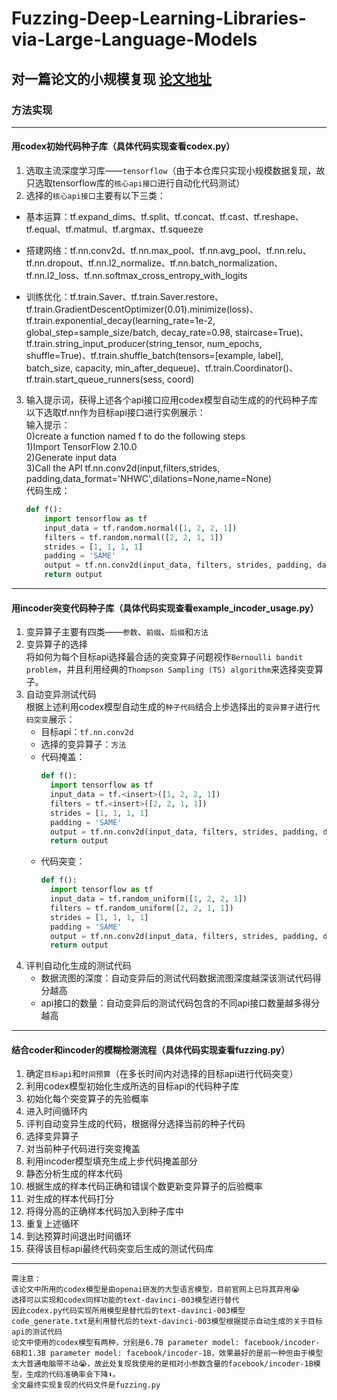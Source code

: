 # Fuzzing-Deep-Learning-Libraries-via-Large-Language-Models
## 对一篇论文的小规模复现 [论文地址](https://arxiv.org/abs/2212.14834 "悬停显示")
### 方法实现
---
#### 用codex初始代码种子库（具体代码实现查看codex.py）
1. 选取主流深度学习库——`tensorflow`（由于本仓库只实现小规模数据复现，故只选取tensorflow库的`核心api接口`进行自动化代码测试）
2. 选择的`核心api接口`主要有以下三类：  
* 基本运算：tf.expand_dims、tf.split、tf.concat、tf.cast、tf.reshape、tf.equal、tf.matmul、tf.argmax、tf.squeeze  
- 搭建网络：tf.nn.conv2d、tf.nn.max_pool、tf.nn.avg_pool、tf.nn.relu、tf.nn.dropout、tf.nn.l2_normalize、tf.nn.batch_normalization、tf.nn.l2_loss、tf.nn.softmax_cross_entropy_with_logits  
* 训练优化：tf.train.Saver、tf.train.Saver.restore、tf.train.GradientDescentOptimizer(0.01).minimize(loss)、tf.train.exponential_decay(learning_rate=1e-2, global_step=sample_size/batch, decay_rate=0.98, staircase=True)、tf.train.string_input_producer(string_tensor, num_epochs, shuffle=True)、tf.train.shuffle_batch(tensors=[example, label], batch_size, capacity, min_after_dequeue)、tf.train.Coordinator()、tf.train.start_queue_runners(sess, coord)   
3. 输入提示词，获得上述各个api接口应用codex模型自动生成的的代码种子库  
以下选取tf.nn作为目标api接口进行实例展示：  
输入提示：  
    0)create a function named f to do the following steps   
    1)Import TensorFlow 2.10.0  
    2)Generate input data    
    3)Call the API tf.nn.conv2d(input,filters,strides, padding,data_format='NHWC',dilations=None,name=None)  
代码生成：  
      ```python   
      def f():  
          import tensorflow as tf  
          input_data = tf.random.normal([1, 2, 2, 1])  
          filters = tf.random.normal([2, 2, 1, 1])  
          strides = [1, 1, 1, 1]  
          padding = 'SAME'  
          output = tf.nn.conv2d(input_data, filters, strides, padding, data_format='NHWC', dilations=None, name=None)  
          return output
---
#### 用incoder突变代码种子库（具体代码实现查看example_incoder_usage.py）
1. 变异算子主要有四类——`参数`、`前缀`、`后缀`和`方法`
2. 变异算子的选择  
将如何为每个目标api选择最合适的突变算子问题视作`Bernoulli bandit problem`，并且利用经典的`Thompson Sampling (TS) algorithm`来选择突变算子。
3. 自动变异测试代码  
根据上述利用codex模型自动生成的`种子代码`结合上步选择出的`变异算子`进行`代码突变`展示：  
    * 目标api：`tf.nn.conv2d`  
    - 选择的变异算子：`方法`
    * 代码掩盖：
        ```python
        def f():
          import tensorflow as tf
          input_data = tf.<insert>([1, 2, 2, 1])
          filters = tf.<insert>([2, 2, 1, 1])
          strides = [1, 1, 1, 1]
          padding = 'SAME'
          output = tf.nn.conv2d(input_data, filters, strides, padding, data_format='NHWC', dilations=None, name=None)
          return output
    - 代码突变：
        ```python 
        def f():
          import tensorflow as tf
          input_data = tf.random_uniform([1, 2, 2, 1])
          filters = tf.random_uniform([2, 2, 1, 1])
          strides = [1, 1, 1, 1]
          padding = 'SAME'
          output = tf.nn.conv2d(input_data, filters, strides, padding, data_format='NHWC', dilations=None, name=None)
          return output

4. 评判自动化生成的测试代码  
    * 数据流图的深度：自动变异后的测试代码数据流图深度越深该测试代码得分越高
    - api接口的数量：自动变异后的测试代码包含的不同api接口数量越多得分越高
---
#### 结合coder和incoder的模糊检测流程（具体代码实现查看fuzzing.py）
1. 确定`目标api`和`时间预算`（在多长时间内对选择的目标api进行代码突变）
2. 利用codex模型初始化生成所选的目标api的代码种子库
3. 初始化每个突变算子的先验概率
4. 进入时间循环内
5. 评判自动变异生成的代码，根据得分选择当前的种子代码
6. 选择变异算子
7. 对当前种子代码进行突变掩盖
8. 利用incoder模型填充生成上步代码掩盖部分
9. 静态分析生成的样本代码
10. 根据生成的样本代码正确和错误个数更新变异算子的后验概率
11. 对生成的样本代码打分
12. 将得分高的正确样本代码加入到种子库中
13. 重复上述循环
14. 到达预算时间退出时间循环
15. 获得该目标api最终代码突变后生成的测试代码库
---
    需注意：
    该论文中所用的codex模型是由openai研发的大型语言模型，目前官网上已将其弃用😭
    选择可以实现和codex同样功能的text-davinci-003模型进行替代
    因此codex.py代码实现所用模型是替代后的text-davinci-003模型
    code_generate.txt是利用替代后的text-davinci-003模型根据提示自动生成的关于目标api的测试代码
    论文中使用的codex模型有两种，分别是6.7B parameter model: facebook/incoder-6B和1.3B parameter model: facebook/incoder-1B，效果最好的是前一种但由于模型太大普通电脑带不动😭，故此处复现我使用的是相对小参数含量的facebook/incoder-1B模型，生成的代码准确率会下降⬇️。
    全文最终实现复现的代码文件是fuzzing.py





